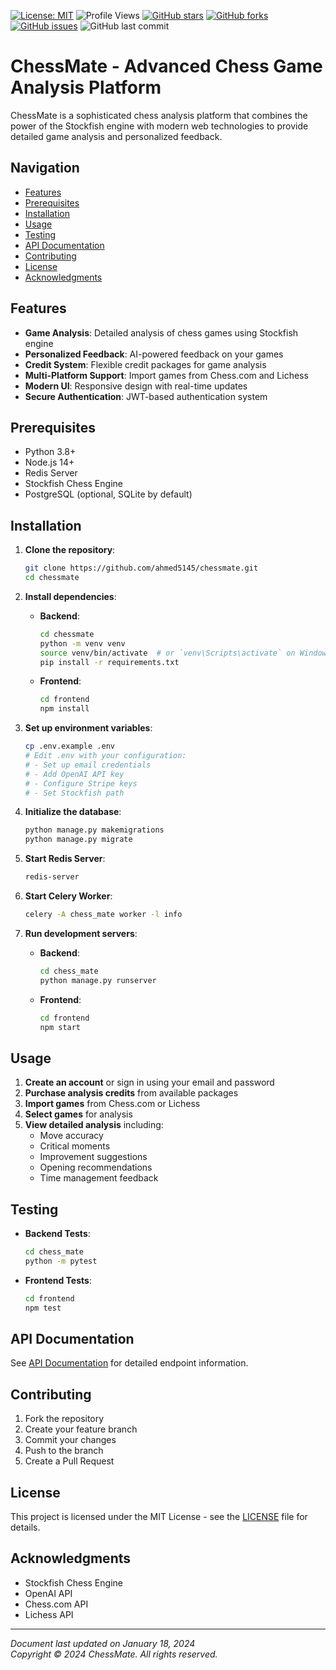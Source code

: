 [![License: MIT](https://img.shields.io/badge/License-MIT-yellow.svg)](https://opensource.org/licenses/MIT)
![Profile Views](https://visitor-badge.laobi.icu/badge?page_id=ahmed5145.ahmed5145&title=Profile%20Views)
[![GitHub stars](https://img.shields.io/github/stars/ahmed5145/chessmate.svg)](https://github.com/ahmed5145/chessmate/stargazers)
[![GitHub forks](https://img.shields.io/github/forks/ahmed5145/chessmate.svg)](https://github.com/ahmed5145/chessmate/network)
[![GitHub issues](https://img.shields.io/github/issues/ahmed5145/chessmate.svg)](https://github.com/ahmed5145/chessmate/issues)
![GitHub last commit](https://img.shields.io/github/last-commit/ahmed5145/chessmate)

# ChessMate - Advanced Chess Game Analysis Platform

ChessMate is a sophisticated chess analysis platform that combines the power of the Stockfish engine with modern web technologies to provide detailed game analysis and personalized feedback.

## Navigation
- [Features](#features)
- [Prerequisites](#prerequisites)
- [Installation](#installation)
- [Usage](#usage)
- [Testing](#testing)
- [API Documentation](#api-documentation)
- [Contributing](#contributing)
- [License](#license)
- [Acknowledgments](#acknowledgments)

## Features

- **Game Analysis**: Detailed analysis of chess games using Stockfish engine
- **Personalized Feedback**: AI-powered feedback on your games
- **Credit System**: Flexible credit packages for game analysis
- **Multi-Platform Support**: Import games from Chess.com and Lichess
- **Modern UI**: Responsive design with real-time updates
- **Secure Authentication**: JWT-based authentication system

## Prerequisites

- Python 3.8+
- Node.js 14+
- Redis Server
- Stockfish Chess Engine
- PostgreSQL (optional, SQLite by default)

## Installation

1. **Clone the repository**:
   ```bash
   git clone https://github.com/ahmed5145/chessmate.git
   cd chessmate
   ```

2. **Install dependencies**:
   - **Backend**:
     ```bash
     cd chessmate
     python -m venv venv
     source venv/bin/activate  # or `venv\Scripts\activate` on Windows
     pip install -r requirements.txt
     ```

   - **Frontend**:
     ```bash
     cd frontend
     npm install
     ```

3. **Set up environment variables**:
   ```bash
   cp .env.example .env
   # Edit .env with your configuration:
   # - Set up email credentials
   # - Add OpenAI API key
   # - Configure Stripe keys
   # - Set Stockfish path
   ```

4. **Initialize the database**:
   ```bash
   python manage.py makemigrations
   python manage.py migrate
   ```

5. **Start Redis Server**:
   ```bash
   redis-server
   ```

6. **Start Celery Worker**:
   ```bash
   celery -A chess_mate worker -l info
   ```

7. **Run development servers**:
   - **Backend**:
     ```bash
     cd chess_mate
     python manage.py runserver
     ```

   - **Frontend**:
     ```bash
     cd frontend
     npm start
     ```

## Usage

1. **Create an account** or sign in using your email and password
2. **Purchase analysis credits** from available packages
3. **Import games** from Chess.com or Lichess
4. **Select games** for analysis
5. **View detailed analysis** including:
   - Move accuracy
   - Critical moments
   - Improvement suggestions
   - Opening recommendations
   - Time management feedback

## Testing

- **Backend Tests**:
  ```bash
  cd chess_mate
  python -m pytest
  ```

- **Frontend Tests**:
  ```bash
  cd frontend
  npm test
  ```

## API Documentation

See [API Documentation](docs/api.md) for detailed endpoint information.

## Contributing

1. Fork the repository
2. Create your feature branch
3. Commit your changes
4. Push to the branch
5. Create a Pull Request

## License

This project is licensed under the MIT License - see the [LICENSE](LICENSE) file for details.

## Acknowledgments

- Stockfish Chess Engine
- OpenAI API
- Chess.com API
- Lichess API

---
*Document last updated on January 18, 2024*  
*Copyright © 2024 ChessMate. All rights reserved.*

